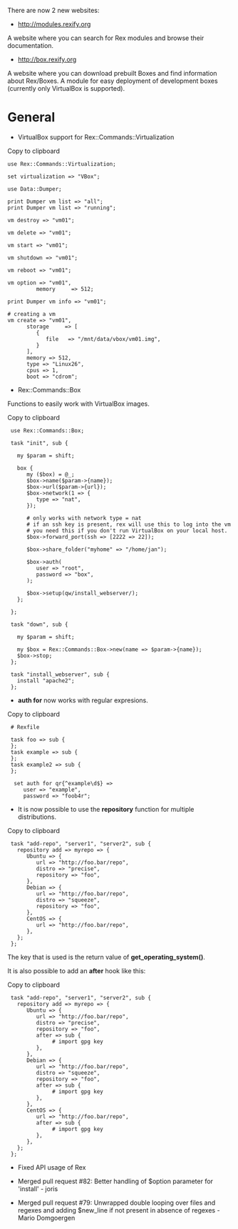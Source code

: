 There are now 2 new websites:

-   <http://modules.rexify.org>

A website where you can search for Rex modules and browse their documentation.

-   <http://box.rexify.org>

A website where you can download prebuilt Boxes and find information about Rex/Boxes. A module for easy deployment of development boxes (currently only VirtualBox is supported).

General
=======

-   VirtualBox support for Rex::Commands::Virtualization

Copy to clipboard

    use Rex::Commands::Virtualization;

    set virtualization => "VBox";

    use Data::Dumper;   

    print Dumper vm list => "all";
    print Dumper vm list => "running";

    vm destroy => "vm01";

    vm delete => "vm01"; 

    vm start => "vm01";

    vm shutdown => "vm01";

    vm reboot => "vm01";

    vm option => "vm01",
             memory     => 512;

    print Dumper vm info => "vm01";

    # creating a vm 
    vm create => "vm01",
          storage     => [
             {   
                file   => "/mnt/data/vbox/vm01.img",
             }
          ],
          memory => 512,
          type => "Linux26", 
          cpus => 1,
          boot => "cdrom";

-   Rex::Commands::Box

Functions to easily work with VirtualBox images.

Copy to clipboard

     use Rex::Commands::Box;

     task "init", sub {

       my $param = shift;

       box {
          my ($box) = @_;
          $box->name($param->{name});
          $box->url($param->{url});
          $box->network(1 => {
             type => "nat",
          });

          # only works with network type = nat
          # if an ssh key is present, rex will use this to log into the vm
          # you need this if you don't run VirtualBox on your local host.
          $box->forward_port(ssh => [2222 => 22]);

          $box->share_folder("myhome" => "/home/jan");

          $box->auth(
             user => "root",
             password => "box",
          );

          $box->setup(qw/install_webserver/);
       };

     };

     task "down", sub {

       my $param = shift;

       my $box = Rex::Commands::Box->new(name => $param->{name});
       $box->stop;
     };

     task "install_webserver", sub {
       install "apache2";
     };

-   **auth for** now works with regular expresions.

Copy to clipboard

     # Rexfile

     task foo => sub {
     };
     task example => sub {
     };
     task example2 => sub {
     };

      set auth for qr{^example\d$} =>
         user => "example",
         password => "foob4r";

-   It is now possible to use the **repository** function for multiple distributions.

Copy to clipboard

     task "add-repo", "server1", "server2", sub {
       repository add => myrepo => {
          Ubuntu => {
             url => "http://foo.bar/repo",
             distro => "precise",
             repository => "foo",
          },
          Debian => {
             url => "http://foo.bar/repo",
             distro => "squeeze",
             repository => "foo",
          },
          CentOS => {
             url => "http://foo.bar/repo",
          },
       };
     };

The key that is used is the return value of **get\_operating\_system()**.

It is also possible to add an **after** hook like this:

Copy to clipboard

     task "add-repo", "server1", "server2", sub {
       repository add => myrepo => {
          Ubuntu => {
             url => "http://foo.bar/repo",
             distro => "precise",
             repository => "foo",
             after => sub {
                  # import gpg key
             },
          },
          Debian => {
             url => "http://foo.bar/repo",
             distro => "squeeze",
             repository => "foo",
             after => sub {
                  # import gpg key
             },
          },
          CentOS => {
             url => "http://foo.bar/repo",
             after => sub {
                  # import gpg key
             },
          },
       };
     };

-   Fixed API usage of Rex

-   Merged pull request \#82: Better handling of $option parameter for 'install' - joris

-   Merged pull request \#79: Unwrapped double looping over files and regexes and adding $new\_line if not present in absence of regexes - Mario Domgoergen


